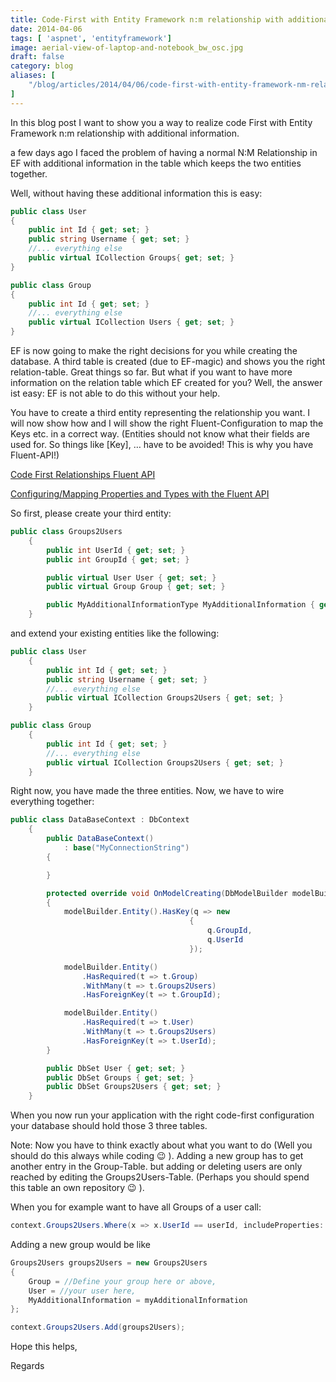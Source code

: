 ```yaml
---
title: Code-First with Entity Framework n:m relationship with additional information
date: 2014-04-06
tags: [ 'aspnet', 'entityframework']
image: aerial-view-of-laptop-and-notebook_bw_osc.jpg
draft: false
category: blog
aliases: [
    "/blog/articles/2014/04/06/code-first-with-entity-framework-nm-relationship-with-additional-information/",
]
---
```


In this blog post I want to show you a way to realize code First with Entity Framework n:m relationship with additional information.

a few days ago I faced the problem of having a normal N:M Relationship in EF with additional information in the table which keeps the two entities together.

Well, without having these additional information this is easy:

```csharp
public class User
{
    public int Id { get; set; }
    public string Username { get; set; }
    //... everything else
    public virtual ICollection Groups{ get; set; }
}
```

```csharp
public class Group
{
    public int Id { get; set; }
    //... everything else
    public virtual ICollection Users { get; set; }
}
```

EF is now going to make the right decisions for you while creating the database. A third table is created (due to EF-magic) and shows you the right relation-table. Great things so far. But what if you want to have more information on the relation table which EF created for you? Well, the answer ist easy: EF is not able to do this without your help.

You have to create a third entity representing the relationship you want. I will now show how and I will show the right Fluent-Configuration to map the Keys etc. in a correct way. (Entities should not know what their fields are used for. So things like [Key], &#8230; have to be avoided! This is why you have Fluent-API!)

<a title="Code First Relationships Fluent API" href="http://msdn.microsoft.com/en-us/data/hh134698.aspx" target="_blank">Code First Relationships Fluent API</a>

<a title="Configuring/Mapping Properties and Types with the Fluent API" href="http://msdn.microsoft.com/en-us/data/jj591617.aspx" target="_blank">Configuring/Mapping Properties and Types with the Fluent API</a>

So first, please create your third entity:

```csharp
public class Groups2Users
    {
        public int UserId { get; set; }
        public int GroupId { get; set; }

        public virtual User User { get; set; }
        public virtual Group Group { get; set; }

        public MyAdditionalInformationType MyAdditionalInformation { get; set; }
    }
```

and extend your existing entities like the following:

```csharp
public class User
    {
        public int Id { get; set; }
        public string Username { get; set; }
        //... everything else
        public virtual ICollection Groups2Users { get; set; }
    }
```

```csharp
public class Group
    {
        public int Id { get; set; }
        //... everything else
        public virtual ICollection Groups2Users { get; set; }
    }
```

Right now, you have made the three entities. Now, we have to wire everything together:

```csharp
public class DataBaseContext : DbContext
    {
        public DataBaseContext()
            : base("MyConnectionString")
        {

        }

        protected override void OnModelCreating(DbModelBuilder modelBuilder)
        {
            modelBuilder.Entity().HasKey(q => new
                                        {
                                            q.GroupId,
                                            q.UserId
                                        });

            modelBuilder.Entity()
                .HasRequired(t => t.Group)
                .WithMany(t => t.Groups2Users)
                .HasForeignKey(t => t.GroupId);

            modelBuilder.Entity()
                .HasRequired(t => t.User)
                .WithMany(t => t.Groups2Users)
                .HasForeignKey(t => t.UserId);
        }

        public DbSet User { get; set; }
        public DbSet Groups { get; set; }
        public DbSet Groups2Users { get; set; }
    }
```

When you now run your application with the right code-first configuration your database should hold those 3 three tables.

Note: Now you have to think exactly about what you want to do (Well you should do this always while coding 😉 ). Adding a new group has to get another entry in the Group-Table. but adding or deleting users are only reached by editing the Groups2Users-Table. (Perhaps you should spend this table an own repository 😉 ).

When you for example want to have all Groups of a user call:

```csharp
context.Groups2Users.Where(x => x.UserId == userId, includeProperties: "Group").ToList();
```

Adding a new group would be like

```csharp
Groups2Users groups2Users = new Groups2Users
{
    Group = //Define your group here or above,
    User = //your user here,
    MyAdditionalInformation = myAdditionalInformation
};

context.Groups2Users.Add(groups2Users);
```

Hope this helps,

Regards
